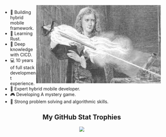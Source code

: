 
<img  align="right" height="250" src="./flaming_laser_sword.jpeg"/>

- 🧱 Building hybrid mobile framework.  
- 🌱 Learning Rust.
- 🔨 Deep knowledge with CICD.
- 💻 10 years of full stack development experience.
- 📱 Expert hybrid mobile developer.
- 🎮 Developing A mystery game.
- 🧮 Strong problem solving and algorithmic skills.

<h2 align="center"> My GitHub Stat Trophies </h2>

<p align="center">
  <img src="https://github-profile-trophy.vercel.app/?username=gitniko&row=1&column=6&margin-w=10" />
</p>
